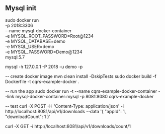Mysql init
-----------
sudo docker run \
      -p 2018:3306 \
     --name mysql-docker-container \
     -e MYSQL_ROOT_PASSWORD=Root@1234 \
     -e MYSQL_DATABASE=demo \
     -e MYSQL_USER=demo \
     -e MYSQL_PASSWORD=Demo@1234 \
        mysql:5.7


mysql -h 127.0.0.1 -P 2018 -u demo -p



-- create docker image
<under project directory>
mvn clean install -DskipTests
sudo docker build -f Dockerfile -t cqrs-example-docker .


-- run the app
sudo docker run -t --name cqrs-example-docker-container --link mysql-docker-container:mysql -p 8081:8080 cqrs-example-docker



-- test
curl -X POST -H 'Content-Type: application/json' -i http://localhost:8081/api/v1/downloads --data '{
  "appId": 1,
  "downloadCount": 1
}'

curl -X GET -i http://localhost:8081/api/v1/downloads/count/1